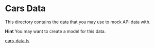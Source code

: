 # Cars Data

This directory contains the data that you may use to mock API data with.

**Hint** You may want to create a model for this data.

[cars-data.ts](./cars-data.ts)
